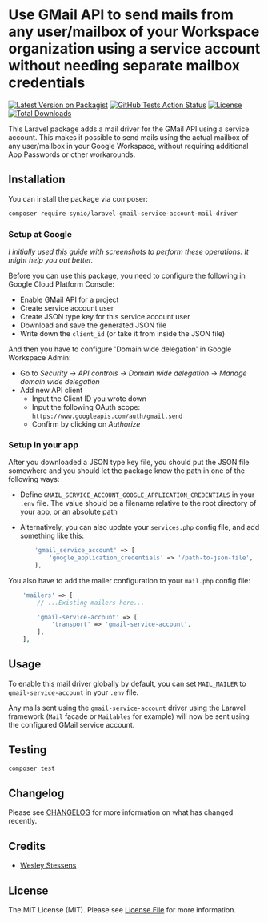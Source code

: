 # Use GMail API to send mails from any user/mailbox of your Workspace organization using a service account without needing separate mailbox credentials

[![Latest Version on Packagist](https://img.shields.io/packagist/v/synio/laravel-gmail-service-account-mail-driver.svg?style=flat)](https://packagist.org/packages/synio/laravel-gmail-service-account-mail-driver)
[![GitHub Tests Action Status](https://img.shields.io/github/workflow/status/synio-wesley/laravel-gmail-service-account-mail-driver/run-tests?label=tests&style=flat)](https://github.com/synio-wesley/laravel-gmail-service-account-mail-driver/actions?query=workflow%3Arun-tests+branch%3Amain)
[![License](https://img.shields.io/github/license/synio-wesley/laravel-gmail-service-account-mail-driver.svg?style=flat)](https://github.com/synio-wesley/laravel-gmail-service-account-mail-driver/blob/main/LICENSE.md)
[![Total Downloads](https://img.shields.io/packagist/dt/synio/laravel-gmail-service-account-mail-driver.svg?style=flat)](https://packagist.org/packages/synio/laravel-gmail-service-account-mail-driver)

This Laravel package adds a mail driver for the GMail API using a service account. This makes it possible to send mails using the actual mailbox of any user/mailbox in your Google Workspace, without requiring additional App Passwords or other workarounds.

## Installation

You can install the package via composer:

```bash
composer require synio/laravel-gmail-service-account-mail-driver
```

### Setup at Google

*I initially used [this guide](https://ebstalimited.zendesk.com/hc/en-us/articles/360017031473-How-to-a-create-a-Gmail-service-account) with screenshots to perform these operations. It might help you out better.*

Before you can use this package, you need to configure the following in Google Cloud Platform Console:

- Enable GMail API for a project
- Create service account user
- Create JSON type key for this service account user
- Download and save the generated JSON file
- Write down the `client_id` (or take it from inside the JSON file)

And then you have to configure 'Domain wide delegation' in Google Workspace Admin:

- Go to *Security -> API controls -> Domain wide delegation -> Manage domain wide delegation*
- Add new API client
  - Input the Client ID you wrote down
  - Input the following OAuth scope: `https://www.googleapis.com/auth/gmail.send`
  - Confirm by clicking on *Authorize*

### Setup in your app

After you downloaded a JSON type key file, you should put the JSON file somewhere and you should let the package know the path in one of the following ways:

- Define `GMAIL_SERVICE_ACCOUNT_GOOGLE_APPLICATION_CREDENTIALS` in your `.env` file. The value should be a filename relative to the root directory of your app, or an absolute path
- Alternatively, you can also update your `services.php` config file, and add something like this:

    ```php
        'gmail_service_account' => [
            'google_application_credentials' => '/path-to-json-file',
        ],
    ```

You also have to add the mailer configuration to your `mail.php` config file:

```php
    'mailers' => [
        // ...Existing mailers here...

        'gmail-service-account' => [
            'transport' => 'gmail-service-account',
        ],
    ],
```

## Usage

To enable this mail driver globally by default, you can set `MAIL_MAILER` to `gmail-service-account` in your `.env` file.

Any mails sent using the `gmail-service-account` driver using the Laravel framework (`Mail` facade or `Mailables` for example) will now be sent using the configured GMail service account.

## Testing

```bash
composer test
```

## Changelog

Please see [CHANGELOG](CHANGELOG.md) for more information on what has changed recently.

## Credits

- [Wesley Stessens](https://github.com/synio-wesley)

## License

The MIT License (MIT). Please see [License File](LICENSE.md) for more information.
